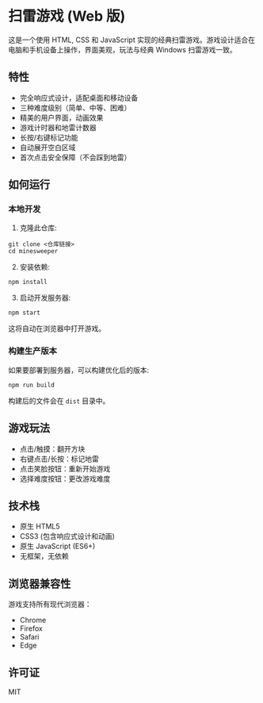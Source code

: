 # 扫雷游戏 (Web 版)

这是一个使用 HTML, CSS 和 JavaScript 实现的经典扫雷游戏。游戏设计适合在电脑和手机设备上操作，界面美观，玩法与经典 Windows 扫雷游戏一致。

## 特性

- 完全响应式设计，适配桌面和移动设备
- 三种难度级别（简单、中等、困难）
- 精美的用户界面，动画效果
- 游戏计时器和地雷计数器
- 长按/右键标记功能
- 自动展开空白区域
- 首次点击安全保障（不会踩到地雷）

## 如何运行

### 本地开发

1. 克隆此仓库:
```
git clone <仓库链接>
cd minesweeper
```

2. 安装依赖:
```
npm install
```

3. 启动开发服务器:
```
npm start
```

这将自动在浏览器中打开游戏。

### 构建生产版本

如果要部署到服务器，可以构建优化后的版本:

```
npm run build
```

构建后的文件会在 `dist` 目录中。

## 游戏玩法

- 点击/触摸：翻开方块
- 右键点击/长按：标记地雷
- 点击笑脸按钮：重新开始游戏
- 选择难度按钮：更改游戏难度

## 技术栈

- 原生 HTML5
- CSS3 (包含响应式设计和动画)
- 原生 JavaScript (ES6+)
- 无框架，无依赖

## 浏览器兼容性

游戏支持所有现代浏览器：

- Chrome
- Firefox
- Safari
- Edge

## 许可证

MIT 